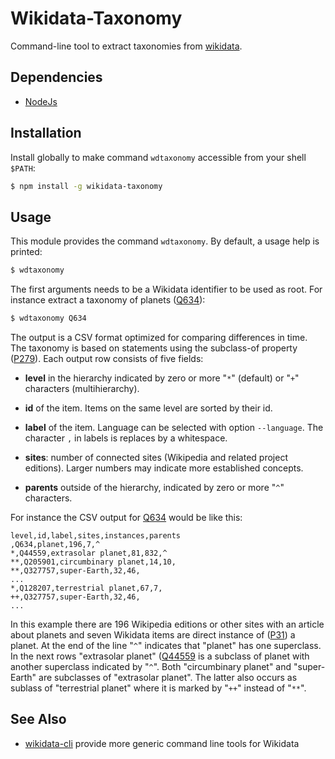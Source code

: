 # Wikidata-Taxonomy

Command-line tool to extract taxonomies from [wikidata](https://wikidata.org).

## Dependencies

* [NodeJs](https://nodejs.org)

## Installation

Install globally to make command `wdtaxonomy` accessible from your shell `$PATH`:

```sh
$ npm install -g wikidata-taxonomy
```

## Usage

This module provides the command `wdtaxonomy`. By default, a usage help is printed: 

```sh
$ wdtaxonomy
```

The first arguments needs to be a Wikidata identifier to be used as root. For
instance extract a taxonomy of planets ([Q634](https://www.wikidata.org/wiki/Q634)):

```sh
$ wdtaxonomy Q634
```

The output is a CSV format optimized for comparing differences in time. The
taxonomy is based on statements using the subclass-of property
([P279](https://www.wikidata.org/wiki/Property:P279)). Each output row consists
of five fields:

* **level** in the hierarchy indicated by zero or more "`*`" (default) or "`+`" 
  characters (multihierarchy).

* **id** of the item. Items on the same level are sorted by their id.

* **label** of the item. Language can be selected with option `--language`.
  The character `,` in labels is replaces by a whitespace.

* **sites**: number of connected sites (Wikipedia and related project editions).
  Larger numbers may indicate more established concepts.

* **parents** outside of the hierarchy, indicated by zero or more "`^`" characters.

For instance the CSV output for [Q634](https://www.wikidata.org/wiki/Q634) would be
like this:

```csv
level,id,label,sites,instances,parents
,Q634,planet,196,7,^
*,Q44559,extrasolar planet,81,832,^
**,Q205901,circumbinary planet,14,10,
**,Q327757,super-Earth,32,46,
...
*,Q128207,terrestrial planet,67,7,
++,Q327757,super-Earth,32,46,
...

```

In this example there are 196 Wikipedia editions or other sites with an article
about planets and seven Wikidata items are direct instance of
([P31](https://www.wikidata.org/wiki/P31)) a planet. At the end of the line
"`^`" indicates that "planet" has one superclass. In the next rows "extrasolar
planet" ([Q44559](https://www.wikidata.org/wiki/Q44559) is a subclass of planet
with another superclass indicated by "`^`". Both "circumbinary planet" and
"super-Earth" are subclasses of "extrasolar planet". The latter also occurs as
sublass of "terrestrial planet" where it is marked by "`++`" instead of "`**`".

## See Also

* [wikidata-cli](https://npmjs.com/package/wikidata-cli) provide more generic
  command line tools for Wikidata
